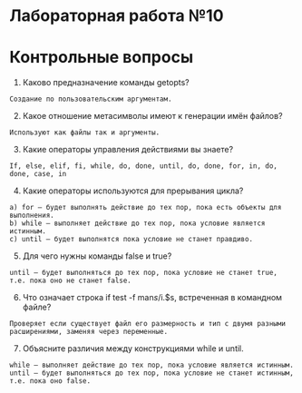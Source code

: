 # Лабораторная работа №10
# Контрольные вопросы

1. Каково предназначение команды getopts? 
```
Создание по пользовательским аргументам.
``` 
2. Какое отношение метасимволы имеют к генерации имён файлов? 
```
Используют как файлы так и аргументы. 
```
3. Какие операторы управления действиями вы знаете? 
```
If, else, elif, fi, while, do, done, until, do, done, for, in, do, done, case, in
```
4. Какие операторы используются для прерывания цикла? 
```  
a) for – будет выполнять действие до тех пор, пока есть объекты для выполнения. 
b) while – выполняет действие до тех пор, пока условие является истинным.  
c) until – будет выполнятся пока условие не станет правдиво. 
```
5. Для чего нужны команды false и true?
```
until – будет выполняться до тех пор, пока условие не станет true, т.е. пока оно не станет false. 
```
6. Что означает строка if test -f man$s/$i.$s, встреченная в командном файле? 
```
Проверяет если существует файл его размерность и тип c двумя разными расширениями, заменяя через переменные. 
```
7. Объясните различия между конструкциями while и until. 
```
while – выполняет действие до тех пор, пока условие является истинным.  
until – будет выполняться до тех пор, пока условие не станет истинным, т.е. пока оно false.
```
